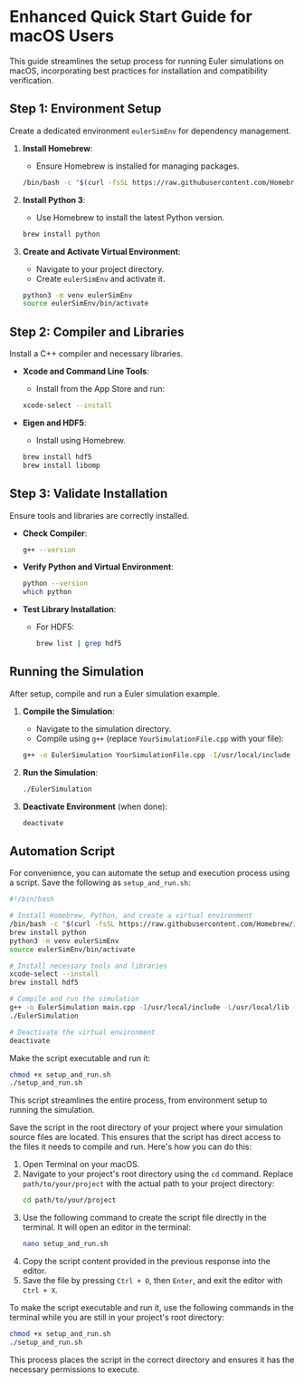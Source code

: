 # Enhanced Quick Start Guide for macOS Users

This guide streamlines the setup process for running Euler simulations on macOS, incorporating best practices for installation and compatibility verification.

## Step 1: Environment Setup

Create a dedicated environment `eulerSimEnv` for dependency management.

1. **Install Homebrew**:
   - Ensure Homebrew is installed for managing packages.
   ```bash
   /bin/bash -c "$(curl -fsSL https://raw.githubusercontent.com/Homebrew/install/HEAD/install.sh)"
   ```

2. **Install Python 3**:
   - Use Homebrew to install the latest Python version.
   ```bash
   brew install python
   ```

3. **Create and Activate Virtual Environment**:
   - Navigate to your project directory.
   - Create `eulerSimEnv` and activate it.
   ```bash
   python3 -m venv eulerSimEnv
   source eulerSimEnv/bin/activate
   ```

## Step 2: Compiler and Libraries

Install a C++ compiler and necessary libraries.

- **Xcode and Command Line Tools**:
  - Install from the App Store and run:
  ```bash
  xcode-select --install
  ```

- **Eigen and HDF5**:
  - Install using Homebrew.
  ```bash
  brew install hdf5
  brew install libomp
  ```

## Step 3: Validate Installation

Ensure tools and libraries are correctly installed.

- **Check Compiler**:
  ```bash
  g++ --version
  ```

- **Verify Python and Virtual Environment**:
  ```bash
  python --version
  which python
  ```

- **Test Library Installation**:
  - For HDF5:
    ```bash
    brew list | grep hdf5
    ```

## Running the Simulation

After setup, compile and run a Euler simulation example.

1. **Compile the Simulation**:
   - Navigate to the simulation directory.
   - Compile using `g++` (replace `YourSimulationFile.cpp` with your file):
   ```bash
   g++ -o EulerSimulation YourSimulationFile.cpp -I/usr/local/include -L/usr/local/lib -lhdf5
   ```

2. **Run the Simulation**:
   ```bash
   ./EulerSimulation
   ```

3. **Deactivate Environment** (when done):
   ```bash
   deactivate
   ```

## Automation Script

For convenience, you can automate the setup and execution process using a script. Save the following as `setup_and_run.sh`:

```bash
#!/bin/bash

# Install Homebrew, Python, and create a virtual environment
/bin/bash -c "$(curl -fsSL https://raw.githubusercontent.com/Homebrew/install/HEAD/install.sh)"
brew install python
python3 -m venv eulerSimEnv
source eulerSimEnv/bin/activate

# Install necessary tools and libraries
xcode-select --install
brew install hdf5

# Compile and run the simulation
g++ -o EulerSimulation main.cpp -I/usr/local/include -L/usr/local/lib -lhdf5
./EulerSimulation

# Deactivate the virtual environment
deactivate
```

Make the script executable and run it:
```bash
chmod +x setup_and_run.sh
./setup_and_run.sh
```

This script streamlines the entire process, from environment setup to running the simulation.


Save the script in the root directory of your project where your simulation source files are located. This ensures that the script has direct access to the files it needs to compile and run. Here's how you can do this:

1. Open Terminal on your macOS.
2. Navigate to your project's root directory using the `cd` command. Replace `path/to/your/project` with the actual path to your project directory:
   ```bash
   cd path/to/your/project
   ```
3. Use the following command to create the script file directly in the terminal. It will open an editor in the terminal:
   ```bash
   nano setup_and_run.sh
   ```
4. Copy the script content provided in the previous response into the editor.
5. Save the file by pressing `Ctrl + O`, then `Enter`, and exit the editor with `Ctrl + X`.

To make the script executable and run it, use the following commands in the terminal while you are still in your project's root directory:

```bash
chmod +x setup_and_run.sh
./setup_and_run.sh
```

This process places the script in the correct directory and ensures it has the necessary permissions to execute.

